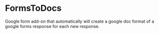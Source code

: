 # FormsToDocs
Google form add-on that automatically will create a google doc format of a google forms response for each new response.
